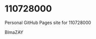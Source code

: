 # 110728000
Personal GitHub Pages site for 110728000



































































BlmaZAY
